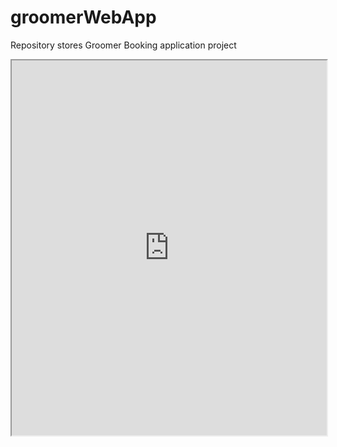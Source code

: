 # groomerWebApp
Repository stores Groomer Booking application project
<iframe width="100%" height="600" src="https://w-jadczak.github.io/groomerWebApp/#/"></iframe>

